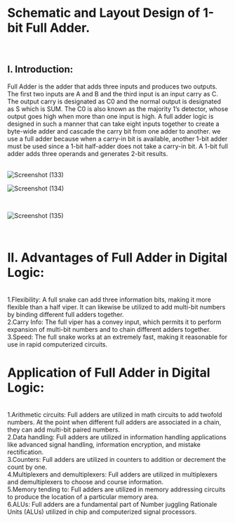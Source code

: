 # Schematic and Layout Design of 1-bit Full Adder.
<br>
<h2>I. Introduction:</h2>
Full Adder is the adder that adds three inputs and produces two outputs. The first two inputs are A and B and the third input is an input carry as C. The output carry is designated as C0 and the normal output is designated as S which is SUM. The C0 is also known as the majority 1’s detector, whose output goes high when more than one input is high. A full adder logic is designed in such a manner that can take eight inputs together to create a byte-wide adder and cascade the carry bit from one adder to another. we use a full adder because when a carry-in bit is available, another 1-bit adder must be used since a 1-bit half-adder does not take a carry-in bit. A 1-bit full adder adds three operands and generates 2-bit results.
<br>
<br>

![Screenshot (133)](https://github.com/user-attachments/assets/1845039d-2793-4e0b-905c-a20c505112fb)
<br>

![Screenshot (134)](https://github.com/user-attachments/assets/35f7df21-1225-48fc-bbb6-3ede606155a9)

<br>

![Screenshot (135)](https://github.com/user-attachments/assets/1d368b35-4d54-4ae9-9852-40d19466226a)

<br>
<h1>II. Advantages of Full Adder in Digital Logic:</h1>
<br>
1.Flexibility: A full snake can add three information bits, making it more flexible than a half viper. It can likewise be utilized to add multi-bit numbers by binding different full adders together.
<br>
2.Carry Info: The full viper has a convey input, which permits it to perform expansion of multi-bit numbers and to chain different adders together.
<br>
3.Speed: The full snake works at an extremely fast, making it reasonable for use in rapid computerized circuits.

<br>
<h1>Application of Full Adder in Digital Logic:</h1>

<br>1.Arithmetic circuits: Full adders are utilized in math circuits to add twofold numbers. At the point when different full adders are associated in a chain, they can add multi-bit paired numbers.
<br>
2.Data handling: Full adders are utilized in information handling applications like advanced signal handling, information encryption, and mistake rectification.
<br>
3.Counters: Full adders are utilized in counters to addition or decrement the count by one.
<br>
4.Multiplexers and demultiplexers: Full adders are utilized in multiplexers and demultiplexers to choose and course information.
<br>
5.Memory tending to: Full adders are utilized in memory addressing circuits to produce the location of a particular memory area.
<br>
6.ALUs: Full adders are a fundamental part of Number juggling Rationale Units (ALUs) utilized in chip and computerized signal processors.
<br>

